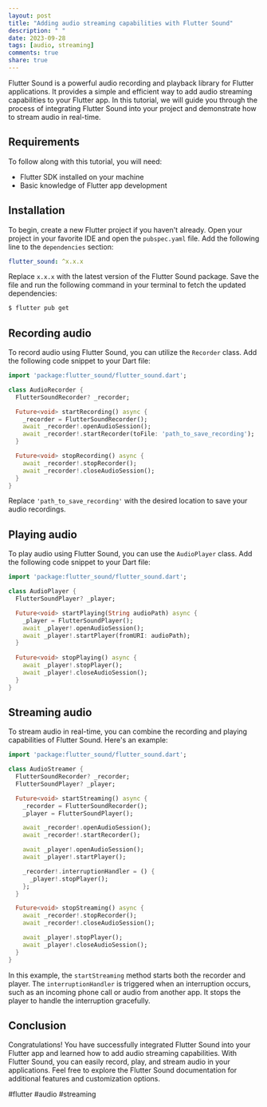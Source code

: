 ```yaml
---
layout: post
title: "Adding audio streaming capabilities with Flutter Sound"
description: " "
date: 2023-09-28
tags: [audio, streaming]
comments: true
share: true
---
```


Flutter Sound is a powerful audio recording and playback library for Flutter applications. It provides a simple and efficient way to add audio streaming capabilities to your Flutter app. In this tutorial, we will guide you through the process of integrating Flutter Sound into your project and demonstrate how to stream audio in real-time.

## Requirements

To follow along with this tutorial, you will need:

- Flutter SDK installed on your machine
- Basic knowledge of Flutter app development

## Installation

To begin, create a new Flutter project if you haven't already. Open your project in your favorite IDE and open the `pubspec.yaml` file. Add the following line to the `dependencies` section:

```yaml
flutter_sound: ^x.x.x
```

Replace `x.x.x` with the latest version of the Flutter Sound package. Save the file and run the following command in your terminal to fetch the updated dependencies:

```bash
$ flutter pub get
```

## Recording audio

To record audio using Flutter Sound, you can utilize the `Recorder` class. Add the following code snippet to your Dart file:

```dart
import 'package:flutter_sound/flutter_sound.dart';

class AudioRecorder {
  FlutterSoundRecorder? _recorder;

  Future<void> startRecording() async {
    _recorder = FlutterSoundRecorder();
    await _recorder!.openAudioSession();
    await _recorder!.startRecorder(toFile: 'path_to_save_recording');
  }

  Future<void> stopRecording() async {
    await _recorder!.stopRecorder();
    await _recorder!.closeAudioSession();
  }
}
```

Replace `'path_to_save_recording'` with the desired location to save your audio recordings.

## Playing audio

To play audio using Flutter Sound, you can use the `AudioPlayer` class. Add the following code snippet to your Dart file:

```dart
import 'package:flutter_sound/flutter_sound.dart';

class AudioPlayer {
  FlutterSoundPlayer? _player;

  Future<void> startPlaying(String audioPath) async {
    _player = FlutterSoundPlayer();
    await _player!.openAudioSession();
    await _player!.startPlayer(fromURI: audioPath);
  }
  
  Future<void> stopPlaying() async {
    await _player!.stopPlayer();
    await _player!.closeAudioSession();
  }
}
```

## Streaming audio

To stream audio in real-time, you can combine the recording and playing capabilities of Flutter Sound. Here's an example:

```dart
import 'package:flutter_sound/flutter_sound.dart';

class AudioStreamer {
  FlutterSoundRecorder? _recorder;
  FlutterSoundPlayer? _player;

  Future<void> startStreaming() async {
    _recorder = FlutterSoundRecorder();
    _player = FlutterSoundPlayer();

    await _recorder!.openAudioSession();
    await _recorder!.startRecorder();

    await _player!.openAudioSession();
    await _player!.startPlayer();

    _recorder!.interruptionHandler = () {
      _player!.stopPlayer();
    };
  }

  Future<void> stopStreaming() async {
    await _recorder!.stopRecorder();
    await _recorder!.closeAudioSession();

    await _player!.stopPlayer();
    await _player!.closeAudioSession();
  }
}
```

In this example, the `startStreaming` method starts both the recorder and player. The `interruptionHandler` is triggered when an interruption occurs, such as an incoming phone call or audio from another app. It stops the player to handle the interruption gracefully.

## Conclusion

Congratulations! You have successfully integrated Flutter Sound into your Flutter app and learned how to add audio streaming capabilities. With Flutter Sound, you can easily record, play, and stream audio in your applications. Feel free to explore the Flutter Sound documentation for additional features and customization options.

#flutter #audio #streaming